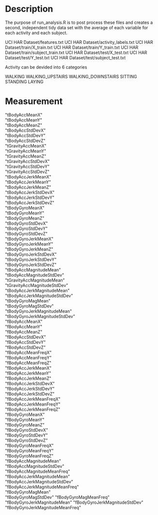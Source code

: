 
# Description
The purpose of run_analysis.R is to post process these files and creates a second, independent tidy data set with the average of each variable for each activity and each subject.

UCI HAR Dataset/features.txt
UCI HAR Dataset/activity_labels.txt
UCI HAR Dataset/train/X_train.txt
UCI HAR Dataset/train/Y_train.txt
UCI HAR Dataset/train/subject_train.txt
UCI HAR Dataset/test/X_test.txt
UCI HAR Dataset/test/Y_test.txt
UCI HAR Dataset/test/subject_test.txt

Activity can be devided into 6 categories

WALKING
WALKING_UPSTAIRS
WALKING_DOWNSTAIRS
SITTING
STANDING
LAYING

# Measurement 

 "tBodyAccMeanX"                  
 "tBodyAccMeanY"                 
 "tBodyAccMeanZ"                 
 "tBodyAccStdDevX"               
 "tBodyAccStdDevY"                
 "tBodyAccStdDevZ"               
 "tGravityAccMeanX"               
 "tGravityAccMeanY"              
 "tGravityAccMeanZ"              
 "tGravityAccStdDevX"            
 "tGravityAccStdDevY"             
 "tGravityAccStdDevZ"            
 "tBodyAccJerkMeanX"              
 "tBodyAccJerkMeanY"             
 "tBodyAccJerkMeanZ"              
 "tBodyAccJerkStdDevX"           
 "tBodyAccJerkStdDevY"            
 "tBodyAccJerkStdDevZ"           
 "tBodyGyroMeanX"                 
 "tBodyGyroMeanY"                
 "tBodyGyroMeanZ"                 
 "tBodyGyroStdDevX"              
 "tBodyGyroStdDevY"               
 "tBodyGyroStdDevZ"              
 "tBodyGyroJerkMeanX"            
 "tBodyGyroJerkMeanY"            
 "tBodyGyroJerkMeanZ"             
 "tBodyGyroJerkStdDevX"          
 "tBodyGyroJerkStdDevY"          
 "tBodyGyroJerkStdDevZ"          
 "tBodyAccMagnitudeMean"          
 "tBodyAccMagnitudeStdDev"       
 "tGravityAccMagnitudeMean"       
 "tGravityAccMagnitudeStdDev"    
 "tBodyAccJerkMagnitudeMean"     
 "tBodyAccJerkMagnitudeStdDev"   
 "tBodyGyroMagMean"               
 "tBodyGyroMagStdDev"            
 "tBodyGyroJerkMagnitudeMean"     
 "tBodyGyroJerkMagnitudeStdDev"  
 "fBodyAccMeanX"                  
 "fBodyAccMeanY"                 
 "fBodyAccMeanZ"                  
 "fBodyAccStdDevX"               
 "fBodyAccStdDevY"                
 "fBodyAccStdDevZ"               
 "fBodyAccMeanFreqX"              
 "fBodyAccMeanFreqY"             
 "fBodyAccMeanFreqZ"             
 "fBodyAccJerkMeanX"             
 "fBodyAccJerkMeanY"              
 "fBodyAccJerkMeanZ"             
 "fBodyAccJerkStdDevX"            
 "fBodyAccJerkStdDevY"           
 "fBodyAccJerkStdDevZ"           
 "fBodyAccJerkMeanFreqX"         
 "fBodyAccJerkMeanFreqY"          
 "fBodyAccJerkMeanFreqZ"         
 "fBodyGyroMeanX"                 
 "fBodyGyroMeanY"                
 "fBodyGyroMeanZ"                
 "fBodyGyroStdDevX"              
 "fBodyGyroStdDevY"              
 "fBodyGyroStdDevZ"              
 "fBodyGyroMeanFreqX"            
 "fBodyGyroMeanFreqY"            
 "fBodyGyroMeanFreqZ"             
 "fBodyAccMagnitudeMean"         
 "fBodyAccMagnitudeStdDev"        
 "fBodyAccMagnitudeMeanFreq"     
 "fBodyAccJerkMagnitudeMean"      
 "fBodyAccJerkMagnitudeStdDev"   
 "fBodyAccJerkMagnitudeMeanFreq"  
 "fBodyGyroMagMean"              
 "fBodyGyroMagStdDev"             "fBodyGyroMagMeanFreq"          
 "fBodyGyroJerkMagnitudeMean"     "fBodyGyroJerkMagnitudeStdDev"  
 "fBodyGyroJerkMagnitudeMeanFreq"
